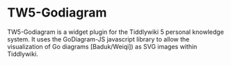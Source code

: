 # TW5-Godiagram

TW5-Godiagram is a widget plugin for the Tiddlywiki 5 personal knowledge system. It uses the GoDiagram-JS javascript library to allow the visualization of Go diagrams [Baduk/Weiqi]) as SVG images within Tiddlywiki. 
